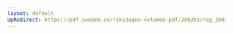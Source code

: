 ```yaml
---
layout: default
UpRedirect: https://pdf.swedeb.se/riksdagen-volumeG-pdf/200203/reg_200203/reg_200203_0205.pdf
---
```

